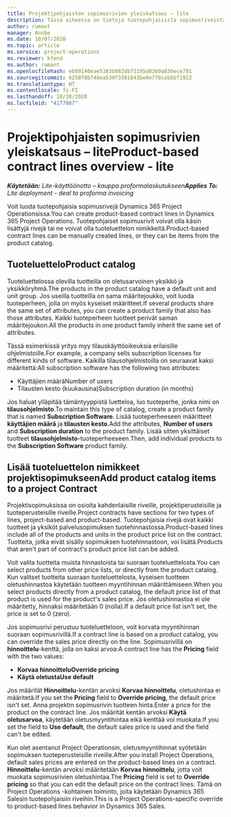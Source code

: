 ```yaml
---
title: Projektipohjaisten sopimusrivien yleiskatsaus – lite
description: Tässä aiheessa on tietoja tuotepohjaisista sopimusriveistä.
author: rumant
manager: Annbe
ms.date: 10/07/2020
ms.topic: article
ms.service: project-operations
ms.reviewer: kfend
ms.author: rumant
ms.openlocfilehash: eb09140eae5383b882db73195d0360a836ece791
ms.sourcegitcommit: 625878bf48ea530f3381843be0e778cebbbf1922
ms.translationtype: HT
ms.contentlocale: fi-FI
ms.lasthandoff: 10/30/2020
ms.locfileid: "4177867"
---
```

# <a name="product-based-contract-lines-overview---lite"></a><span data-ttu-id="93adf-103">Projektipohjaisten sopimusrivien yleiskatsaus – lite</span><span class="sxs-lookup"><span data-stu-id="93adf-103">Product-based contract lines overview - lite</span></span>

<span data-ttu-id="93adf-104">_**Käytetään:** Lite-käyttöönotto – kauppa proformalaskutukseen_</span><span class="sxs-lookup"><span data-stu-id="93adf-104">_**Applies To:** Lite deployment - deal to proforma invoicing_</span></span>

<span data-ttu-id="93adf-105">Voit luoda tuotepohjaisia sopimusrivejä Dynamics 365 Project Operationsissa.</span><span class="sxs-lookup"><span data-stu-id="93adf-105">You can create product-based contract lines in Dynamics 365 Project Operations.</span></span> <span data-ttu-id="93adf-106">Tuotepohjaiset sopimusrivit voivat olla käsin lisättyjä rivejä tai ne voivat olla tuoteluettelon nimikkeitä.</span><span class="sxs-lookup"><span data-stu-id="93adf-106">Product-based contract lines can be manually created lines, or they can be items from the product catalog.</span></span>

## <a name="product-catalog"></a><span data-ttu-id="93adf-107">Tuoteluettelo</span><span class="sxs-lookup"><span data-stu-id="93adf-107">Product catalog</span></span>

<span data-ttu-id="93adf-108">Tuoteluettelossa olevilla tuotteilla on oletusarvoinen yksikkö ja yksikköryhmä.</span><span class="sxs-lookup"><span data-stu-id="93adf-108">The products in the product catalog have a default unit and unit group.</span></span> <span data-ttu-id="93adf-109">Jos useilla tuotteilla on sama määritejoukko, voit luoda tuoteperheen, jolla on myös kyseiset määritteet.</span><span class="sxs-lookup"><span data-stu-id="93adf-109">If several products share the same set of attributes, you can create a product family that also has those attributes.</span></span> <span data-ttu-id="93adf-110">Kaikki tuoteperheen tuotteet perivät saman määritejoukon.</span><span class="sxs-lookup"><span data-stu-id="93adf-110">All the products in one product family inherit the same set of attributes.</span></span>

<span data-ttu-id="93adf-111">Tässä esimerkissä yritys myy tilauskäyttöoikeuksia erilaisille ohjelmistoille.</span><span class="sxs-lookup"><span data-stu-id="93adf-111">For example, a company sells subscription licenses for different kinds of software.</span></span> <span data-ttu-id="93adf-112">Kaikilla tilausohjelmistoilla on seuraavat kaksi määritettä:</span><span class="sxs-lookup"><span data-stu-id="93adf-112">All subscription software has the following two attributes:</span></span>

- <span data-ttu-id="93adf-113">Käyttäjien määrä</span><span class="sxs-lookup"><span data-stu-id="93adf-113">Number of users</span></span>
- <span data-ttu-id="93adf-114">Tilausten kesto (kuukausina)</span><span class="sxs-lookup"><span data-stu-id="93adf-114">Subscription duration (in months)</span></span>

<span data-ttu-id="93adf-115">Jos haluat ylläpitää tämäntyyppistä luetteloa, luo tuoteperhe, jonka nimi on **tilausohjelmisto**.</span><span class="sxs-lookup"><span data-stu-id="93adf-115">To maintain this type of catalog, create a product family that is named **Subscription Software**.</span></span> <span data-ttu-id="93adf-116">Lisää tuoteperheeseen määritteet **käyttäjien määrä** ja **tilausten kesto**.</span><span class="sxs-lookup"><span data-stu-id="93adf-116">Add the attributes, **Number of users** and **Subscription duration** to the product family.</span></span> <span data-ttu-id="93adf-117">Lisää sitten yksittäiset tuotteet **tilausohjelmisto**-tuoteperheeseen.</span><span class="sxs-lookup"><span data-stu-id="93adf-117">Then, add individual products to the **Subscription Software** product family.</span></span>

## <a name="add-product-catalog-items-to-a-project-contract"></a><span data-ttu-id="93adf-118">Lisää tuoteluettelon nimikkeet projektisopimukseen</span><span class="sxs-lookup"><span data-stu-id="93adf-118">Add product catalog items to a project Contract</span></span>

<span data-ttu-id="93adf-119">Projektisopimuksissa on osioita kahdenlaisille riveille, projektiperusteisille ja tuoteperusteisille riveille.</span><span class="sxs-lookup"><span data-stu-id="93adf-119">Project contracts have sections for two types of lines, project-based and product-based.</span></span> <span data-ttu-id="93adf-120">Tuotepohjaisia rivejä ovat kaikki tuotteet ja yksiköt palvelusopimuksen tuotehinnastossa.</span><span class="sxs-lookup"><span data-stu-id="93adf-120">Product-based lines include all of the products and units in the product price list on the contract.</span></span> <span data-ttu-id="93adf-121">Tuotteita, jotka eivät sisälly sopimuksen tuotehinnastoon, voi lisätä.</span><span class="sxs-lookup"><span data-stu-id="93adf-121">Products that aren't part of contract's product price list can be added.</span></span>

<span data-ttu-id="93adf-122">Voit valita tuotteita muista hinnastoista tai suoraan tuoteluettelosta.</span><span class="sxs-lookup"><span data-stu-id="93adf-122">You can select products from other price lists, or directly from the product catalog.</span></span> <span data-ttu-id="93adf-123">Kun valitset tuotteita suoraan tuoteluettelosta, kyseisen tuotteen oletushinnastoa käytetään tuotteen myyntihinnan määrittämiseen.</span><span class="sxs-lookup"><span data-stu-id="93adf-123">When you select products directly from a product catalog, the default price list of that product is used for the product's sales price.</span></span> <span data-ttu-id="93adf-124">Jos oletushinnastoa ei ole määritetty, hinnaksi määritetään 0 (nolla).</span><span class="sxs-lookup"><span data-stu-id="93adf-124">If a default price list isn't set, the price is set to 0 (zero).</span></span>

<span data-ttu-id="93adf-125">Jos sopimusrivi perustuu tuoteluetteloon, voit korvata myyntihinnan suoraan sopimusrivillä.</span><span class="sxs-lookup"><span data-stu-id="93adf-125">If a contract line is based on a product catalog, you can override the sales price directly on the line.</span></span> <span data-ttu-id="93adf-126">Sopimusrivillä on **hinnoittelu**-kenttä, jolla on kaksi arvoa:</span><span class="sxs-lookup"><span data-stu-id="93adf-126">A contract line has the **Pricing** field with the two values:</span></span>

- <span data-ttu-id="93adf-127">**Korvaa hinnoittelu**</span><span class="sxs-lookup"><span data-stu-id="93adf-127">**Override pricing**</span></span>
- <span data-ttu-id="93adf-128">**Käytä oletusta**</span><span class="sxs-lookup"><span data-stu-id="93adf-128">**Use default**</span></span>

<span data-ttu-id="93adf-129">Jos määrität **Hinnoittelu**-kentän arvoksi **Korvaa hinnoittelu**, oletushintaa ei määritetä.</span><span class="sxs-lookup"><span data-stu-id="93adf-129">If you set the **Pricing** field to **Override pricing**, the default price isn't set.</span></span> <span data-ttu-id="93adf-130">Anna projektin sopimusrivin tuotteen hinta.</span><span class="sxs-lookup"><span data-stu-id="93adf-130">Enter a price for the product on the contract line.</span></span> <span data-ttu-id="93adf-131">Jos määrität kentän arvoksi **Käytä oletusarvoa**, käytetään oletusmyyntihintaa eikä kenttää voi muokata.</span><span class="sxs-lookup"><span data-stu-id="93adf-131">If you set the field to **Use default**, the default sales price is used and the field can't be edited.</span></span>

<span data-ttu-id="93adf-132">Kun olet asentanut Project Operationsin, oletusmyyntihinnat syötetään sopimuksen tuoteperusteisille riveille.</span><span class="sxs-lookup"><span data-stu-id="93adf-132">After you install Project Operations, default sales prices are entered on the product-based lines on a contract.</span></span> <span data-ttu-id="93adf-133">**Hinnoittelu**-kentän arvoksi määritetään **Korvaa hinnoittelu**, jotta voit muokata sopimusrivien oletushintaa.</span><span class="sxs-lookup"><span data-stu-id="93adf-133">The **Pricing** field is set to **Override pricing** so that you can edit the default price on the contract lines.</span></span> <span data-ttu-id="93adf-134">Tämä on Project Operations -kohtainen toiminto, joita käytetään Dynamics 365 Salesin tuotepohjaisiin riveihin.</span><span class="sxs-lookup"><span data-stu-id="93adf-134">This is a Project Operations-specific override to product-based lines behavior in Dynamics 365 Sales.</span></span>
